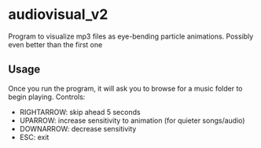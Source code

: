 # audiovisual_v2
Program to visualize mp3 files as eye-bending particle animations. Possibly even better than the first one

## Usage
Once you run the program, it will ask you to browse for a music folder to begin playing.
Controls:
 - RIGHTARROW: skip ahead 5 seconds
 - UPARROW:    increase sensitivity to animation (for quieter songs/audio)
 - DOWNARROW:  decrease sensitivity
 - ESC:        exit

